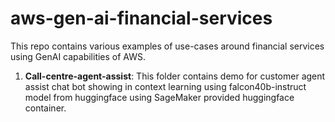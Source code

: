 # aws-gen-ai-financial-services
This repo contains various examples of use-cases around financial services using GenAI capabilities of AWS.

1. __Call-centre-agent-assist__: This folder contains demo for customer agent assist chat bot showing in context learning using falcon40b-instruct model from huggingface using SageMaker provided huggingface container.
